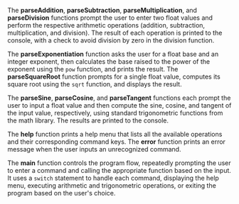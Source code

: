 The **parseAddition**, **parseSubtraction**, **parseMultiplication**, and **parseDivision** functions prompt the user to enter two float values and perform the respective arithmetic operations (addition, subtraction, multiplication, and division). The result of each operation is printed to the console, with a check to avoid division by zero in the division function.

The **parseExponentiation** function asks the user for a float base and an integer exponent, then calculates the base raised to the power of the exponent using the `pow` function, and prints the result. The **parseSquareRoot** function prompts for a single float value, computes its square root using the `sqrt` function, and displays the result.

The **parseSine**, **parseCosine**, and **parseTangent** functions each prompt the user to input a float value and then compute the sine, cosine, and tangent of the input value, respectively, using standard trigonometric functions from the math library. The results are printed to the console.

The **help** function prints a help menu that lists all the available operations and their corresponding command keys. The **error** function prints an error message when the user inputs an unrecognized command.

The **main** function controls the program flow, repeatedly prompting the user to enter a command and calling the appropriate function based on the input. It uses a `switch` statement to handle each command, displaying the help menu, executing arithmetic and trigonometric operations, or exiting the program based on the user's choice.
